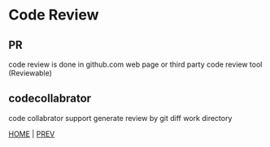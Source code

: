# Code Review

## PR

  code review is done in github.com web page or third party code review tool (Reviewable)

## codecollabrator

  code collabrator support generate review by git diff work directory

[HOME](../README.md) | [PREV](git_workflows.md)
